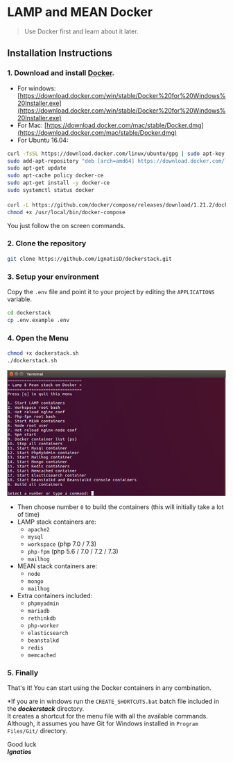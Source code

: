 # LAMP and MEAN Docker

>Use Docker first and learn about it later.

## Installation Instructions

### 1. Download and install [Docker](https://www.docker.com).

- For windows: [https://download.docker.com/win/stable/Docker%20for%20Windows%20Installer.exe](https://download.docker.com/win/stable/Docker%20for%20Windows%20Installer.exe)
- For Mac: [https://download.docker.com/mac/stable/Docker.dmg](https://download.docker.com/mac/stable/Docker.dmg)
- For Ubuntu 16.04: 
```bash
curl -fsSL https://download.docker.com/linux/ubuntu/gpg | sudo apt-key add -
sudo add-apt-repository "deb [arch=amd64] https://download.docker.com/linux/ubuntu $(lsb_release -cs) stable"
sudo apt-get update
sudo apt-cache policy docker-ce
sudo apt-get install -y docker-ce
sudo systemctl status docker

curl -L https://github.com/docker/compose/releases/download/1.21.2/docker-compose-`uname -s`-`uname -m` -o /usr/local/bin/docker-compose
chmod +x /usr/local/bin/docker-compose
```

You just follow the on screen commands.

### 2. Clone the repository

```bash
git clone https://github.com/ignatisD/dockerstack.git
```

### 3. Setup your environment
Copy the `.env` file and point it to your project 
by editing the `APPLICATIONS` variable.
 
```bash
cd dockerstack
cp .env.example .env
```

### 4. Open the Menu

```bash
chmod +x dockerstack.sh
./dockerstack.sh
``` 
![Lamp menu preview](icons/dockerstackmenu.png?raw=true "LAMP & MEAN stack menu preview")

- Then choose number `0` to build the containers (this will initially take a lot of time)
- LAMP stack containers are: 
    - `apache2`
    - `mysql` 
    - `workspace` (php 7.0 / 7.3)
    - `php-fpm`  (php 5.6 / 7.0 / 7.2 / 7.3)
    - `mailhog`
- MEAN stack containers are:
    - `node`
    - `mongo`
    - `mailhog`
- Extra containers included:
    - `phpmyadmin`
    - `mariadb`
    - `rethinkdb`
    - `php-worker`
    - `elasticsearch`
    - `beanstalkd`
    - `redis`
    - `memcached`

### 5. Finally

That's it! You can start using the Docker containers in any combination.  

*If you are in windows run the `CREATE_SHORTCUTS.bat` batch file included in the ***dockerstack*** directory.  
It creates a shortcut for the menu file with all the available commands.  
Although, it assumes you have Git for Windows installed in `Program Files/Git/` directory.

Good luck   
***Ignatios***
